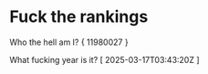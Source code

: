 # Fuck the rankings

Who the hell am I?
{ 11980027 }

What fucking year is it?
[ 2025-03-17T03:43:20Z ]
